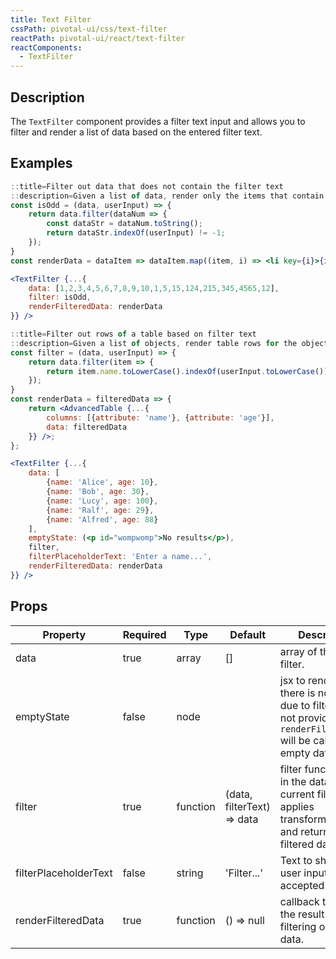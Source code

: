 ```yaml
---
title: Text Filter
cssPath: pivotal-ui/css/text-filter
reactPath: pivotal-ui/react/text-filter
reactComponents:
  - TextFilter
---
```


## Description

The `TextFilter` component provides a filter text input and allows you to filter
and render a list of data based on the entered filter text.

## Examples

```jsx
::title=Filter out data that does not contain the filter text
::description=Given a list of data, render only the items that contain the filter text.
const isOdd = (data, userInput) => {
    return data.filter(dataNum => {
        const dataStr = dataNum.toString();
        return dataStr.indexOf(userInput) != -1;
    });
}
const renderData = dataItem => dataItem.map((item, i) => <li key={i}>{item}</li>);

<TextFilter {...{
    data: [1,2,3,4,5,6,7,8,9,10,1,5,15,124,215,345,4565,12],
    filter: isOdd,
    renderFilteredData: renderData
}} />
```

```jsx
::title=Filter out rows of a table based on filter text
::description=Given a list of objects, render table rows for the objects with a `name` property that contains the filter text.
const filter = (data, userInput) => {
    return data.filter(item => {
        return item.name.toLowerCase().indexOf(userInput.toLowerCase()) != -1;
    });
}
const renderData = filteredData => {
    return <AdvancedTable {...{
        columns: [{attribute: 'name'}, {attribute: 'age'}],
        data: filteredData
    }} />;
};

<TextFilter {...{
    data: [
        {name: 'Alice', age: 10},
        {name: 'Bob', age: 30},
        {name: 'Lucy', age: 100},
        {name: 'Ralf', age: 29},
        {name: 'Alfred', age: 88}
    ],
    emptyState: (<p id="wompwomp">No results</p>),
    filter,
    filterPlaceholderText: 'Enter a name...',
    renderFilteredData: renderData
}} />
```

## Props

Property | Required | Type | Default | Description
---------|----------|------|---------|------------
data     | true    | array | [] | array of the data to filter.
emptyState | false | node  |  | jsx to render when there is no results due to filtering. If not provided `renderFilteredData` will be called with empty data.
filter   | true    | function| (data, filterText) => data | filter function takes in the data and the current filter text, applies transformations, and returns the filtered data.
filterPlaceholderText | false | string | 'Filter...' | Text to show where user input is accepted
renderFilteredData | true | function | () => null | callback to render the result of filtering on the data.